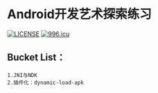 # Android开发艺术探索练习

[![LICENSE](https://img.shields.io/badge/license-Anti%20996-blue.svg)](https://github.com/996icu/996.ICU/blob/master/LICENSE)
<a href="https://996.icu"><img src="https://img.shields.io/badge/link-996.icu-red.svg" alt="996.icu"></a>

## Bucket List：

    1.JNI与NDK
    2.插件化：dynamic-load-apk
    


